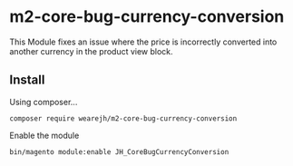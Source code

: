 # m2-core-bug-currency-conversion
This Module fixes an issue where the price is incorrectly converted into another currency in the product view block.

## Install

Using composer...

```
composer require wearejh/m2-core-bug-currency-conversion
```

Enable the module

```
bin/magento module:enable JH_CoreBugCurrencyConversion
```
